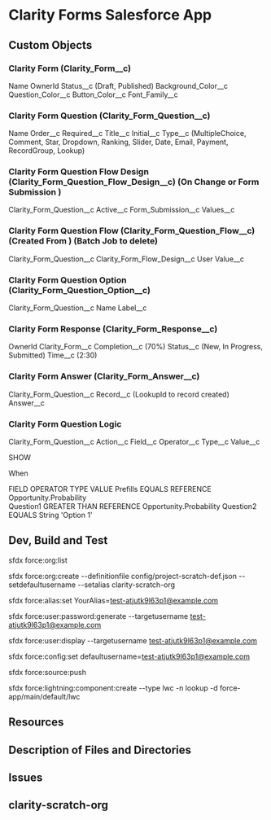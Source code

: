 # Clarity Forms Salesforce App

## Custom Objects

### Clarity Form (Clarity_Form__c)

Name
OwnerId
Status__c (Draft, Published)
Background_Color__c
Question_Color__c
Button_Color__c
Font_Family__c

### Clarity Form Question (Clarity_Form_Question__c)

Name
Order__c
Required__c
Title__c
Initial__c 
Type__c (MultipleChoice, Comment, Star, Dropdown, Ranking, Slider, Date, Email, Payment, RecordGroup, Lookup)

### Clarity Form Question Flow Design (Clarity_Form_Question_Flow_Design__c) (On Change or Form Submission )

Clarity_Form_Question__c
Active__c 
Form_Submission__c 
Values__c 

### Clarity Form Question Flow (Clarity_Form_Question_Flow__c) (Created From ) (Batch Job to delete)

Clarity_Form_Question__c
Clarity_Form_Flow_Design__c
User
Value__c 

### Clarity Form Question Option (Clarity_Form_Question_Option__c)

Clarity_Form_Question__c
Name
Label__c

### Clarity Form Response (Clarity_Form_Response__c)

OwnerId
Clarity_Form__c
Completion__c (70%)
Status__c (New, In Progress, Submitted)
Time__c (2:30)

### Clarity Form Answer (Clarity_Form_Answer__c)

Clarity_Form_Question__c
Record__c (LookupId to record created)
Answer__c 

### Clarity Form Question Logic 

Clarity_Form_Question__c
Action__c
Field__c
Operator__c
Type__c
Value__c

SHOW 

When

FIELD           OPERATOR            TYPE            VALUE
Prefills        EQUALS              REFERENCE       Opportunity.Probability  
Question1       GREATER THAN        REFERENCE       Opportunity.Probability
Question2       EQUALS              String          'Option 1'



## Dev, Build and Test
sfdx force:org:list

sfdx force:org:create --definitionfile config/project-scratch-def.json --setdefaultusername --setalias clarity-scratch-org

sfdx force:alias:set YourAlias=test-atjutk9l63p1@example.com

sfdx force:user:password:generate --targetusername test-atjutk9l63p1@example.com

sfdx force:user:display --targetusername test-atjutk9l63p1@example.com

sfdx force:config:set defaultusername=test-atjutk9l63p1@example.com

sfdx force:source:push

sfdx force:lightning:component:create --type lwc -n lookup -d force-app/main/default/lwc

## Resources


## Description of Files and Directories


## Issues


## clarity-scratch-org 


